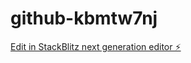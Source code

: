 # github-kbmtw7nj

[Edit in StackBlitz next generation editor ⚡️](https://stackblitz.com/~/github.com/Wagbega/github-kbmtw7nj)
